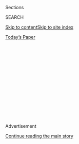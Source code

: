 <div id="app">

<div>

<div>

<div>

<div class="NYTAppHideMasthead css-1q2w90k e1suatyy0">

<div class="section css-ui9rw0 e1suatyy2">

<div class="css-eph4ug er09x8g0">

<div class="css-6n7j50">

</div>

<span class="css-1dv1kvn">Sections</span>

<div class="css-10488qs">

<span class="css-1dv1kvn">SEARCH</span>

</div>

[Skip to content](#site-content)[Skip to site
index](#site-index)

</div>

<div class="css-10698na e1huz5gh0">

</div>

</div>

<div id="masthead-bar-one" class="section hasLinks css-15hmgas e1csuq9d3">

<div class="css-uqyvli e1csuq9d0">

</div>

<div class="css-1uqjmks e1csuq9d1">

</div>

<div class="css-9e9ivx">

[](https://myaccount.nytimes.com/auth/login?response_type=cookie&client_id=vi)

</div>

<div class="css-1bvtpon e1csuq9d2">

[Today’s
Paper](https://www.nytimes.com/section/todayspaper)

</div>

</div>

</div>

</div>

<div data-aria-hidden="false">

<div id="site-content" data-role="main">

<div>

<div class="css-1aor85t" style="opacity:0.000000001;z-index:-1;visibility:hidden">

<div class="css-1hqnpie">

<div class="css-epjblv">

<span class="css-17xtcya">[Opinion](/section/opinion)</span><span class="css-x15j1o">|</span><span class="css-fwqvlz">Trump
Doesn’t Like What He Sees in the Crystal
Ball</span>

</div>

<div class="css-k008qs">

<div class="css-1iwv8en">

<span class="css-18z7m18"></span>

<div>

</div>

</div>

<span class="css-1n6z4y">https://nyti.ms/2EKpFuK</span>

<div class="css-1705lsu">

<div class="css-4xjgmj">

<div class="css-4skfbu" data-role="toolbar" data-aria-label="Social Media Share buttons, Save button, and Comments Panel with current comment count" data-testid="share-tools">

  - 
  - 
  - 
  - 
    
    <div class="css-6n7j50">
    
    </div>

  - 
  - 

</div>

</div>

</div>

</div>

</div>

</div>

<div id="NYT_TOP_BANNER_REGION" class="css-13pd83m">

</div>

<div id="top-wrapper" class="css-1sy8kpn">

<div id="top-slug" class="css-l9onyx">

Advertisement

</div>

[Continue reading the main
story](#after-top)

<div class="ad top-wrapper" style="text-align:center;height:100%;display:block;min-height:250px">

<div id="top" class="place-ad" data-position="top" data-size-key="top">

</div>

</div>

<div id="after-top">

</div>

</div>

<div>

<div class="css-v5btjw etb61u70">

<div class="css-v05ibm etb61u71">

[Opinion](/section/opinion)

</div>

</div>

<div id="sponsor-wrapper" class="css-1hyfx7x">

<div id="sponsor-slug" class="css-19vbshk">

Supported by

</div>

[Continue reading the main
story](#after-sponsor)

<div id="sponsor" class="ad sponsor-wrapper" style="text-align:center;height:100%;display:block">

</div>

<div id="after-sponsor">

</div>

</div>

<div class="css-186x18t">

The conversation

</div>

<div class="css-1vkm6nb ehdk2mb0">

# Trump Doesn’t Like What He Sees in the Crystal Ball

</div>

Besides delaying the election, what else could alter his political
trajectory?

<div class="css-18e8msd">

<div class="css-pdw9fk epjyd6m0">

<div class="css-1ee2y7q ey68jwv0" data-aria-hidden="true">

[![Gail
Collins](https://static01.nyt.com/images/2018/04/03/opinion/gail-collins/gail-collins-thumbLarge.png
"Gail Collins")](https://www.nytimes.com/by/gail-collins)[![Bret
Stephens](https://static01.nyt.com/images/2017/08/27/insider/bretstephens/bretstephens-thumbLarge-v6.png
"Bret Stephens")](https://www.nytimes.com/by/bret-stephens)

</div>

<div class="css-1baulvz">

By [<span class="css-1baulvz" itemprop="name">Gail
Collins</span>](https://www.nytimes.com/by/gail-collins) and
[<span class="css-1baulvz last-byline" itemprop="name">Bret
Stephens</span>](https://www.nytimes.com/by/bret-stephens)

<div class="css-8atqhb">

Ms. Collins and Mr. Stephens are opinion columnists. They converse every
week.

</div>

</div>

</div>

  - Aug. 3,
    2020

  - 
    
    <div class="css-4xjgmj">
    
    <div class="css-d8bdto" data-role="toolbar" data-aria-label="Social Media Share buttons, Save button, and Comments Panel with current comment count" data-testid="share-tools">
    
      - 
      - 
      - 
      - 
        
        <div class="css-6n7j50">
        
        </div>
    
      - 
      - 
    
    </div>
    
    </div>

</div>

<div class="css-79elbk" data-testid="photoviewer-wrapper">

<div class="css-z3e15g" data-testid="photoviewer-wrapper-hidden">

</div>

<div class="css-1a48zt4 ehw59r15" data-testid="photoviewer-children">

![<span class="css-16f3y1r e13ogyst0" data-aria-hidden="true">President
Trump during a news conference at the White House last
week.</span><span class="css-cnj6d5 e1z0qqy90" itemprop="copyrightHolder"><span class="css-1ly73wi e1tej78p0">Credit...</span><span><span>Doug
Mills/The New York
Times</span></span></span>](https://static01.nyt.com/images/2020/08/03/opinion/03Conversation/merlin_175130544_e6b44300-bd86-4c10-94ce-a2b0fb60dd3b-articleLarge.jpg?quality=75&auto=webp&disable=upscale)

</div>

</div>

</div>

<div class="section meteredContent css-1r7ky0e" name="articleBody" itemprop="articleBody">

<div class="css-1fanzo5 StoryBodyCompanionColumn">

<div class="css-53u6y8">

**Bret Stephens:** Gail, some of our readers may not know that, in
addition to all of your journalism at The Times, you’re also the author
of several distinguished works of history. Put on your historian’s hat
and tell us what you think of Donald Trump’s
[tweet](https://twitter.com/realDonaldTrump/status/1288818160389558273?ref_src=twsrc%5Etfw%7Ctwcamp%5Etweetembed%7Ctwterm%5E1288818160389558273%7Ctwgr%5E&ref_url=https%3A%2F%2Fwww.nytimes.com%2F2020%2F07%2F30%2Fopinion%2Ftrump-delay-election-coronavirus.html)
suggesting we delay the election.

**Gail Collins:** Bret, I probably know more about the presidency of
William Henry Harrison. But I’m pretty sure our readers aren’t having
trouble figuring out how to react to a president, [trailing in the
polls](https://projects.fivethirtyeight.com/polls/president-general/),
suddenly suggesting we put off voting.

**Bret:** I was impressed and pleasantly surprised by the Op-Ed we ran
from Steven Calabresi, a law professor and one of the founders of the
conservative Federalist Society, [who called Trump’s tweet
“fascistic”](https://www.nytimes.com/2020/07/30/opinion/trump-delay-election-coronavirus.html)
and “itself grounds for the president’s immediate impeachment again by
the House of Representatives and his removal from office by the Senate.”

**Gail:** You told me once you thought Trump was too cowardly to
actually try to pull off a coup. I can’t tell you how much comfort I’ve
been taking from that thought.

</div>

</div>

<div class="css-1fanzo5 StoryBodyCompanionColumn">

<div class="css-53u6y8">

So — just checking — is that still your opinion?

**Bret:** Still is. What I think this tweet tells us is that Trump knows
in his heart that he is likely to lose in November. He’s laying the
groundwork not for a coup but for an excuse, both for himself and for
his followers. It creates a mythology to explain defeat, attack Joe
Biden and keep the Trump family relevant in the Republican Party. The
fact that he’d pull a stunt like this is another reason it’s so
important that he lose in a landslide in November.

**Gail:** Get your act together, Georgia. And I’m looking at you,
Arizona.

**Bret:** In the meantime, Gail — and on a less depressing note — I was
deeply moved by the funeral service and eulogies for John Lewis. I’m
sorry I never had a chance to meet him. Did you know him?

**Gail:** No, but my impression was like that of a lot of people I’ve
met from the civil rights movement. They were ferocious about the fight
but very humane about the people they were fighting against. Which is
hard to do when you’re talking about folks swinging bats or refusing to
let your children order ice cream at the segregated soda fountain.

Noticed there was only one president missing from the funeral …

**Bret:** … as he was missing from the funeral of John McCain. Grace is
to Trump what garlic is to vampires.

</div>

</div>

<div class="css-1fanzo5 StoryBodyCompanionColumn">

<div class="css-53u6y8">

**Gail:** Wow, I’d like to see that on his tombstone someday.

</div>

</div>

<div class="css-79elbk" data-testid="photoviewer-wrapper">

<div class="css-z3e15g" data-testid="photoviewer-wrapper-hidden">

</div>

<div class="css-1a48zt4 ehw59r15" data-testid="photoviewer-children">

![<span class="css-16f3y1r e13ogyst0" data-aria-hidden="true">The
funeral of civil rights leader John Lewis at Ebenezer Baptist Church,
Atlanta, on
Thursday.</span><span class="css-cnj6d5 e1z0qqy90" itemprop="copyrightHolder"><span class="css-1ly73wi e1tej78p0">Credit...</span><span>Alyssa
Pointer/Agence France-Presse, via Pool/Afp Via Getty
Images</span></span>](https://static01.nyt.com/images/2020/08/03/opinion/03Conversation1/merlin_175124358_f0306bfc-cf09-4df4-a3b6-b30e5dbd650d-articleLarge.jpg?quality=75&auto=webp&disable=upscale)

</div>

</div>

<div class="css-1fanzo5 StoryBodyCompanionColumn">

<div class="css-53u6y8">

**Bret:** Speaking of grace, it’s worth [watching George W. Bush’s
eulogy for Lewis](https://www.youtube.com/watch?v=Rwvvt_mzV_Q), which
got the standing ovation it deserved. Not just because of its eloquence,
but because it was such a vivid demonstration that policy differences
should be no bar to admiring the character of our political opponents.
One of the many reasons Lewis deserved those magnificent tributes is
because he operated from convictions of radical love. He saw humanity
even in those who refused to see humanity in him.

**Gail:** Totally agree. And seeing all the ex-presidents there, as at
the McCain funeral, reminded you of a time when our national leaders,
for all their faults, knew how to behave like civilized people.

**Bret:** All things we could stand to learn again, and maybe will in a
Biden administration. Speaking of which, any thoughts about Karen Bass
as a veep nominee? Lots of buzz around her.

**Gail:** [Nothing
buzzier.](https://www.nytimes.com/2020/07/31/us/politics/joseph-biden-vice-president.html)
Her stock keeps rising because her House colleagues think so highly of
her. She knows how to get things done and her colleagues like working
with her. The Democratic ticket would certainly win the Likability
Ribbon.

**Bret:** My main criterion for a running mate, other than being
qualified to be president, is to bring political strength to a ticket,
and possibly flip a state. If I have any objection to Bass, it’s that,
as a Californian, she doesn’t do this for a Biden ticket. And she might
hurt him in Florida, on account of her participation, back in the 1970s,
[in the pro-Castro “Venceremos
Brigade.”](https://www.theatlantic.com/politics/archive/2020/07/karen-bass-cuba-venceremos-brigade/614662/)
So many key elections in the Sunshine State seem to split 50-50, with
one side winning by a hair, so there’s not a lot of room for error.

**Gail:** Good point, but I am sorta getting tired of the
Just-Make-Florida-Happy theory of politics.

**Bret:** I know the polls look good for Biden now, but he can’t be
complacent. He has to run his campaign as if the whole thing is going to
turn on just a few thousand votes in a few key states — and none more
key than Florida. Trump is going to attack Biden and whoever emerges as
his running mate in the nastiest way possible, while we are in the midst
of the worst economic crisis in living history. If ever there was a
political race that matters, it’s this one.

**Gail:** Well, a huge number of Americans agree with you, not to
mention most of the rest of the world. Maybe we all get together some
night — on Zoom, of course. We could close our eyes and envision the
Donald Trump Concession Sulk. Then we will clear our minds and go back
to worrying obsessively.

</div>

</div>

<div class="css-1fanzo5 StoryBodyCompanionColumn">

<div class="css-53u6y8">

**Bret:** The moment we read the tweet, “Just ‘congratulated’
‘president-elect’ Joe Biden (total loser). You’ll miss me VERY
SOON\!\!\!” is the moment our long national nightmare will finally be
over.

</div>

</div>

<div>

</div>

<div class="css-1fanzo5 StoryBodyCompanionColumn">

<div class="css-53u6y8">

*The Times is committed to publishing* [*a diversity of
letters*](https://www.nytimes.com/2019/01/31/opinion/letters/letters-to-editor-new-york-times-women.html)
*to the editor. We’d like to hear what you think about this or any of
our articles. Here are some*
[*tips*](https://help.nytimes.com/hc/en-us/articles/115014925288-How-to-submit-a-letter-to-the-editor)*.
And here’s our email:*
[*letters@nytimes.com*](mailto:letters@nytimes.com)*.*

*Follow The New York Times Opinion section on*
[*Facebook*](https://www.facebook.com/nytopinion)*,* [*Twitter
(@NYTopinion)*](http://twitter.com/NYTOpinion) *and*
[*Instagram*](https://www.instagram.com/nytopinion/)*.*

</div>

</div>

</div>

<div>

</div>

<div>

</div>

<div>

</div>

<div>

<div id="bottom-wrapper" class="css-1ede5it">

<div id="bottom-slug" class="css-l9onyx">

Advertisement

</div>

[Continue reading the main
story](#after-bottom)

<div id="bottom" class="ad bottom-wrapper" style="text-align:center;height:100%;display:block;min-height:90px">

</div>

<div id="after-bottom">

</div>

</div>

</div>

</div>

</div>

## Site Index

<div>

</div>

## Site Information Navigation

  - [© <span>2020</span> <span>The New York Times
    Company</span>](https://help.nytimes.com/hc/en-us/articles/115014792127-Copyright-notice)

<!-- end list -->

  - [NYTCo](https://www.nytco.com/)
  - [Contact
    Us](https://help.nytimes.com/hc/en-us/articles/115015385887-Contact-Us)
  - [Work with us](https://www.nytco.com/careers/)
  - [Advertise](https://nytmediakit.com/)
  - [T Brand Studio](http://www.tbrandstudio.com/)
  - [Your Ad
    Choices](https://www.nytimes.com/privacy/cookie-policy#how-do-i-manage-trackers)
  - [Privacy](https://www.nytimes.com/privacy)
  - [Terms of
    Service](https://help.nytimes.com/hc/en-us/articles/115014893428-Terms-of-service)
  - [Terms of
    Sale](https://help.nytimes.com/hc/en-us/articles/115014893968-Terms-of-sale)
  - [Site
    Map](https://spiderbites.nytimes.com)
  - [Help](https://help.nytimes.com/hc/en-us)
  - [Subscriptions](https://www.nytimes.com/subscription?campaignId=37WXW)

</div>

</div>

</div>

</div>
